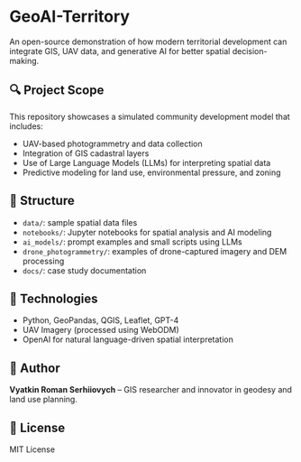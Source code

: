 # GeoAI-Territory

An open-source demonstration of how modern territorial development can integrate GIS, UAV data, and generative AI for better spatial decision-making.

## 🔍 Project Scope

This repository showcases a simulated community development model that includes:

- UAV-based photogrammetry and data collection
- Integration of GIS cadastral layers
- Use of Large Language Models (LLMs) for interpreting spatial data
- Predictive modeling for land use, environmental pressure, and zoning

## 📁 Structure

- `data/`: sample spatial data files
- `notebooks/`: Jupyter notebooks for spatial analysis and AI modeling
- `ai_models/`: prompt examples and small scripts using LLMs
- `drone_photogrammetry/`: examples of drone-captured imagery and DEM processing
- `docs/`: case study documentation

## 🤖 Technologies

- Python, GeoPandas, QGIS, Leaflet, GPT-4
- UAV Imagery (processed using WebODM)
- OpenAI for natural language-driven spatial interpretation

## 📌 Author

**Vyatkin Roman Serhiiovych** – GIS researcher and innovator in geodesy and land use planning.

## 📄 License

MIT License
